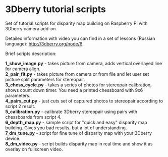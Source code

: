 3Dberry tutorial scripts
===========

Set of tutorial scripts for disparity map building on Raspberry Pi with 3Dberry camera add-on.

Detailed information with video you can find in a set of lessons (Russian language):
http://3dberry.org/node/6 

Brief scripts description:

<b>1_show_image.py</b> - takes picture from camera, adds vertical overlayed line for camera 
align.<br>
<b>2_pair_fit.py</b> - takes picture from camera or from file and let user set picture
split parameters for stereopair.<br>
<b>3_chess_cycle.py</b> - takes a series of photos for stereopair calibration, shows count
down timer. You need a printed chessboard with 9x6 parameters.<br>
<b>4_pairs_cut.py</b> - just cuts set of captured photos to stereopair according to 
script 2 result.<br>
<b>5_calibration.py</b> - calibrate 3Dberry stereopair using pairs with chessboards from
script 4.<br>
<b>6_depth_map.py</b> - sample script for "quick and easy" disparity map building. Gives
you bad results, but a lot of understanding.<br>
<b>7_dm_tune.py</b> - script for fine tune of disparity map with your 3Dberry device.<br>
<b>8_dm_video.py</b> - script builds disparity map in real time and show it as overlay
on fullscreen video.<br>


